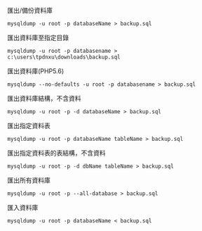 匯出/備份資料庫
```
mysqldump -u root -p databaseName > backup.sql
```

匯出資料庫至指定目錄
```
mysqldump -u root -p databasename > c:\users\tpdnxu\downloads\backup.sql
```

匯出資料庫(PHP5.6)
```
mysqldump --no-defaults -u root -p databasename > backup.sql
```

匯出資料庫結構，不含資料
```
mysqldump -u root -p -d databaseName > backup.sql
```

匯出指定資料表
```
mysqldump -u root -p databaseName tableName > backup.sql
```

匯出指定資料表的表結構，不含資料
```
mysqldump -u root -p -d dbName tableName > backup.sql
```

匯出所有資料庫
```
mysqldump -u root -p --all-database > backup.sql
```

匯入資料庫
```
mysqldump -u root -p databaseName < backup.sql
```